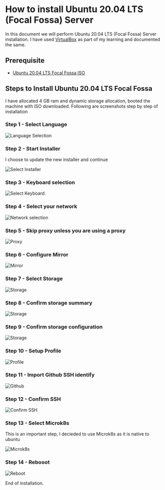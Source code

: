 # How to install Ubuntu 20.04 LTS (Focal Fossa) Server

In this document we will perform Ubuntu 20.04 LTS (Focal Fossa) Server installation. I have used [VirtualBox](https://www.virtualbox.org/) as part of my learning and documented the same. 

## Prerequisite
* [Ubuntu 20.04 LTS Focal Fossa ISO](https://cloud-images.ubuntu.com/focal/current/)

## Steps to Install Ubuntu 20.04 LTS Focal Fossa

I have allocated 4 GB ram and dynamic storage allocation, booted the machine with ISO downloaded. Following are screenshots step by step of installation

### Step 1 - Select Language

![Language Selection](https://github.com/KalSadaram/ks3-homelab/blob/master/docs/img/ucoi/ucoi__01.png)

### Step 2 - Start Installer

I choose to update the new installer and continue

![Select Installer](https://github.com/KalSadaram/ks3-homelab/blob/master/docs/img/ucoi/ucoi__02.png)

### Step 3 - Keyboard selection

![Select Keyboard](https://github.com/KalSadaram/ks3-homelab/blob/master/docs/img/ucoi/ucoi__03.png)

### Step 4 - Select your network

![Network selection](https://github.com/KalSadaram/ks3-homelab/blob/master/docs/img/ucoi/ucoi__04.png)

### Step 5 - Skip proxy unless you are using a proxy

![Proxy](https://github.com/KalSadaram/ks3-homelab/blob/master/docs/img/ucoi/ucoi__05.png)

### Step 6 - Configure Mirror

![Mirror](https://github.com/KalSadaram/ks3-homelab/blob/master/docs/img/ucoi/ucoi__06.png)

### Step 7 - Select Storage

![Storage](https://github.com/KalSadaram/ks3-homelab/blob/master/docs/img/ucoi/ucoi__07.png)

### Step 8 - Confirm storage summary

![Storage](https://github.com/KalSadaram/ks3-homelab/blob/master/docs/img/ucoi/ucoi__08.png)

### Step 9 - Confirm storage configuration

![Storage](https://github.com/KalSadaram/ks3-homelab/blob/master/docs/img/ucoi/ucoi__09.png)

### Step 10 - Setup Profile

![Profile](https://github.com/KalSadaram/ks3-homelab/blob/master/docs/img/ucoi/ucoi__10.png)

### Step 11 - Import Github SSH identify 

![Github](https://github.com/KalSadaram/ks3-homelab/blob/master/docs/img/ucoi/ucoi__11.png)

### Step 12 - Confirm SSH

![Confirm SSH](https://github.com/KalSadaram/ks3-homelab/blob/master/docs/img/ucoi/ucoi__12.png)

### Step 13 - Select Microk8s 

This is an important step, I decieded to use Microk8s as it is native to ubuntu

![Microk8s](https://github.com/KalSadaram/ks3-homelab/blob/master/docs/img/ucoi/ucoi__13.png)

### Step 14 - Rebooot

![Reboot](https://github.com/KalSadaram/ks3-homelab/blob/master/docs/img/ucoi/ucoi__14.png)

End of installation.
